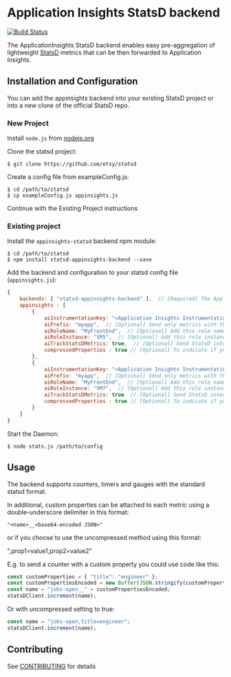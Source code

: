 # Application Insights StatsD backend

[![Build Status](https://travis-ci.org/Nepomuceno/statsd-appinsights-backend.svg?branch=master)](https://travis-ci.org/Nepomuceno/statsd-appinsights-backend)

The ApplicationInsights StatsD backend enables easy pre-aggregation of lightweight [StatsD](https://github.com/etsy/statsd) metrics that can be then forwarded to Application Insights.

## Installation and Configuration

You can add the appinsights backend into your existing StatsD project or into a new clone of the official StatsD repo.

### New Project

Install `node.js` from [nodejs.org](https://nodejs.org)

Clone the statsd project:

    $ git clone https://github.com/etsy/statsd
    
Create a config file from exampleConfig.js:

    $ cd /path/to/statsd
    $ cp exampleConfig.js appinsights.js
    
Continue with the Existing Project instructions 
    
### Existing project

Install the `appinsights-statsd` backend npm module:

    $ cd /path/to/statsd
    $ npm install statsd-appinsights-backend --save

Add the backend and configuration to your statsd config file (`appinsights.js`):

```js
{
    backends: [ "statsd-appinsights-backend" ],  // [Required] The Application Insighst StatsD backend
    appinsights : [
        {
            aiInstrumentationKey: "<Application Insights Instrumentation Key from https://portal.azure.com>",  // [Required] Your instrumentation key
            aiPrefix: "myapp",  // [Optional] Send only metrics with this prefix
            aiRoleName: "MyFrontEnd",  // [Optional] Add this role name context tag to every metric
            aiRoleInstance: "VM5",  // [Optional] Add this role instance context tag to every metric
            aiTrackStatsDMetrics: true,  // [Optional] Send StatsD internal metrics to Application Insights
            compressedProperties : true // [Optional] To indicate if you are sending extra properties encoded or not.
        },
        {
            aiInstrumentationKey: "<Application Insights Instrumentation Key from https://portal.azure.com>",  // [Required] Your instrumentation key
            aiPrefix: "myapp",  // [Optional] Send only metrics with this prefix
            aiRoleName: "MyFrontEnd",  // [Optional] Add this role name context tag to every metric
            aiRoleInstance: "VM7",  // [Optional] Add this role instance context tag to every metric
            aiTrackStatsDMetrics: true  // [Optional] Send StatsD internal metrics to Application Insights
            compressedProperties : true // [Optional] To indicate if you are sending extra properties encoded or not.            
        }
    ]  
}
```

Start the Daemon:  

    $ node stats.js /path/to/config
    
## Usage

The backend supports counters, timers and gauges with the standard statsd format.

In additional, custom properties can be attached to each metric using a double-underscore delimiter in this format:

```
"<name>__<base64-encoded JSON>"
```

or if you choose to use the uncompressed method using this format:

"<name>,prop1=value1,prop2=value2"

E.g. to send a counter with a custom property you could use code like this:

```js
const customProperties = { "title": "engineer" };
const customPropertiesEncoded = new Buffer(JSON.stringify(customProperties)).toString("base64");
const name = "jobs-open__" + customPropertiesEncoded;
statsDClient.increment(name);
```

Or with uncompressed setting to true:

```js
const name = "jobs-open,title=engineer";
statsDClient.increment(name);
```
   
## Contributing

See [CONTRIBUTING](CONTRIBUTING.md) for details